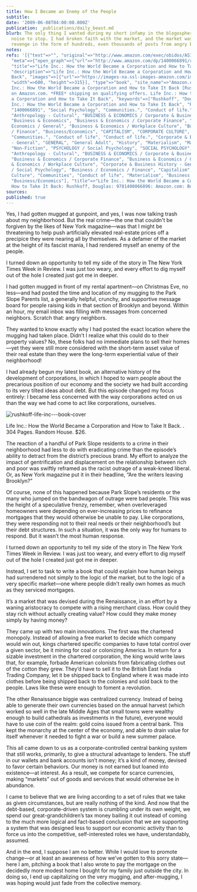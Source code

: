 ```yaml
---
title: How I Became an Enemy of the People
subtitle: 
date: '2009-06-08T04:00:00.000Z'
publication: _publications/daily_beast.md
blurb: The only thing I wanted during my short infamy in the blogosphere was for the
  noise to stop. I had broken faith with the market, and the market was seeking its
  revenge in the form of hundreds, even thousands of posts from angry Brooklynites.
notes: 
refs: '[{"text"=>"", "original"=>"http://www.amazon.com/exec/obidos/ASIN/1400066891/thedaibea-20/ref=as_at?tag=thedailybeast-autotag-20&linkCode=as2&",
  "meta"=>{"open_graph"=>{"url"=>"http://www.amazon.com/dp/1400066891/ref=tsm_1_fb_lk",
  "title"=>"Life Inc.: How the World Became a Corporation and How to Take It Back",
  "description"=>"Life Inc.: How the World Became a Corporation and How to Take It
  Back", "images"=>[{"url"=>"https://images-na.ssl-images-amazon.com/images/I/41hLFASs4VL._SR600%2c315_PIWhiteStrip%2cBottomLeft%2c0%2c35_PIStarRatingFOUR%2cBottomLeft%2c360%2c-6_SR600%2c315_ZA(76%20Reviews)%2c445%2c291%2c400%2c400%2carial%2c12%2c4%2c0%2c0%2c5_SCLZZZZZZZ_.jpg",
  "width"=>600, "height"=>315}], "type"=>"book", "site_name"=>"Amazon.com"}, "description"=>"Life
  Inc.: How the World Became a Corporation and How to Take It Back [Rushkoff, Douglas]
  on Amazon.com. *FREE* shipping on qualifying offers. Life Inc.: How the World Became
  a Corporation and How to Take It Back", "keywords"=>["Rushkoff", "Douglas", "Life
  Inc.: How the World Became a Corporation and How to Take It Back", "Random House",
  "1400066891", "Social Psychology", "Communities.", "Conduct of life.", "Materialism.",
  "Anthropology - Cultural", "BUSINESS & ECONOMICS / Corporate & Business History",
  "Business & Economics", "Business & Economics / Corporate Finance", "Business &
  Economics / General", "Business & Economics / Workplace Culture", "Business / Economics
  / Finance", "Business/Economics", "CAPITALISM", "CORPORATE CULTURE", "Communities",
  "Communities.", "Conduct of life", "Conduct of life.", "Corporate & Business History
  - General", "GENERAL", "General Adult", "History", "Materialism", "Materialism.",
  "Non-Fiction", "PSYCHOLOGY / Social Psychology", "SOCIAL PSYCHOLOGY", "United States",
  "Anthropology - Cultural", "BUSINESS & ECONOMICS / Corporate & Business History",
  "Business & Economics / Corporate Finance", "Business & Economics / General", "Business
  & Economics / Workplace Culture", "Corporate & Business History - General", "PSYCHOLOGY
  / Social Psychology", "Business / Economics / Finance", "Capitalism", "Corporate
  Culture", "Communities", "Conduct of life", "Materialism", "Business & Economics",
  "Business/Economics"], "title"=>"Life Inc.: How the World Became a Corporation and
  How to Take It Back: Rushkoff, Douglas: 9781400066896: Amazon.com: Books", "favicon"=>"http://www.amazon.com/favicon.ico"}}]'
sources: 
published: true
---
```

Yes, I had gotten mugged at gunpoint, and yes, I was now talking trash about my neighborhood. But the real crime—the one that couldn't be forgiven by the likes of New York magazine—was that I might be threatening to help push artificially elevated real-estate prices off a precipice they were nearing all by themselves. As a defamer of the market at the height of its fascist mania, I had rendered myself an enemy of the people.

I turned down an opportunity to tell my side of the story in The New York Times Week in Review. I was just too weary, and every effort to dig myself out of the hole I created just got me in deeper.

I had gotten mugged in front of my rental apartment—on Christmas Eve, no less—and had posted the time and location of my mugging to the Park Slope Parents list, a generally helpful, crunchy, and supportive message board for people raising kids in that section of Brooklyn and beyond. Within an hour, my email inbox was filling with messages from concerned neighbors. Scratch that: angry neighbors.

They wanted to know exactly why I had posted the exact location where the mugging had taken place. Didn’t I realize what this could do to their property values? No, these folks had no immediate plans to sell their homes—yet they were still more considered with the short-term asset value of their real estate than they were the long-term experiential value of their neighborhood!

I had already begun my latest book, an alternative history of the development of corporations, in which I hoped to warn people about the precarious position of our economy and the society we had built according to its very tilted ideas about debt. But this episode changed my focus entirely: I became less concerned with the way corporations acted on us than the way we had come to act like corporations, ourselves.

![rushkoff-life-inc---book-cover](http://cdn.thedailybeast.com/content/dailybeast/articles/2009/06/08/how-i-became-an-enemy-of-the-people/_jcr_content/body/image_1.img.503.jpg/1337256000000.cached.jpg "rushkoff-life-inc---book-cover")

Life Inc.: How the World Became a Corporation and How to Take It Back. . 304 Pages. Random House. $26.

 [](http://www.amazon.com/exec/obidos/ASIN/1400066891/thedaibea-20/ref=as_at?tag=thedailybeast-autotag-20&linkCode=as2&) The reaction of a handful of Park Slope residents to a crime in their neighborhood had less to do with eradicating crime than the episode’s ability to detract from the district’s precious brand. My effort to analyze the impact of gentrification and displacement on the relationship between rich and poor was swiftly reframed as the racist outrage of a weak-kneed liberal. Or, as New York magazine put it in their headline, “Are the writers leaving Brooklyn?”

Of course, none of this happened because Park Slope’s residents or the many who jumped on the bandwagon of outrage were bad people. This was the height of a speculative frenzy, remember, when overleveraged homeowners were depending on ever-increasing prices to refinance mortgages that they would otherwise be unable to pay. Like corporations, they were responding not to their real needs or their neighborhood’s but their debt structures. In such a situation, it was the only way for humans to respond. But it wasn’t the most human response.

I turned down an opportunity to tell my side of the story in The New York Times Week in Review. I was just too weary, and every effort to dig myself out of the hole I created just got me in deeper.

Instead, I set to task to write a book that could explain how human beings had surrendered not simply to the logic of the market, but to the logic of a very specific market—one where people didn’t really own homes as much as they serviced mortgages.

It’s a market that was devised during the Renaissance, in an effort by a waning aristocracy to compete with a rising merchant class. How could they stay rich without actually creating value? How could they make money simply by having money?

They came up with two main innovations. The first was the chartered monopoly. Instead of allowing a free market to decide which company would win out, kings chartered specific companies to have total control over a given sector, be it mining for coal or colonizing America. In return for a sizable investment in the chartered corporation, the king would write laws that, for example, forbade American colonists from fabricating clothes out of the cotton they grew. They’d have to sell it to the British East India Trading Company, let it be shipped back to England where it was made into clothes before being shipped back to the colonies and sold back to the people. Laws like these were enough to foment a revolution.

The other Renaissance biggie was centralized currency. Instead of being able to generate their own currencies based on the annual harvest (which worked so well in the late Middle Ages that small towns were wealthy enough to build cathedrals as investments in the future), everyone would have to use coin of the realm: gold coins issued from a central bank. This kept the monarchy at the center of the economy, and able to drain value for itself whenever it needed to fight a war or build a new summer palace.

This all came down to us as a corporate-controlled central banking system that still works, primarily, to give a structural advantage to lenders. The stuff in our wallets and bank accounts isn’t money; it’s a kind of money, devised to favor certain behaviors. Our money is not earned but loaned into existence—at interest. As a result, we compete for scarce currencies, making “markets” out of goods and services that would otherwise be in abundance.

I came to believe that we are living according to a set of rules that we take as given circumstances, but are really nothing of the kind. And now that the debt-based, corporate-driven system is crumbling under its own weight, we spend our great-grandchildren’s tax money bailing it out instead of coming to the much more logical and fact-based conclusion that we are supporting a system that was designed less to support our economic activity than to force us into the competitive, self-interested roles we have, understandably, assumed.

And in the end, I suppose I am no better. While I would love to promote change—or at least an awareness of how we’ve gotten to this sorry state—here I am, pitching a book that I also wrote to pay the mortgage on the decidedly more modest home I bought for my family just outside the city. In doing so, I end up capitalizing on the very mugging, and after-mugging, I was hoping would just fade from the collective memory.
